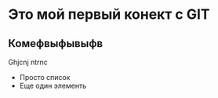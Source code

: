 
# Это мой первый конект с GIT

## Комефвыфывыфв

 Ghjcnj ntrnc

- Просто список
- Еще один элементь

